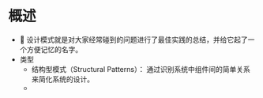 # 概述
- :rocket: 设计模式就是对大家经常碰到的问题进行了最佳实践的总结，并给它起了一个方便记忆的名字。
- 类型
  - 结构型模式（Structural Patterns）： 通过识别系统中组件间的简单关系来简化系统的设计。
  - 